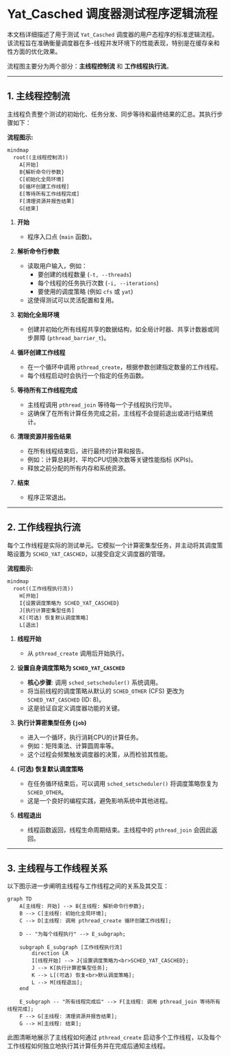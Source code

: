 # Yat_Casched 调度器测试程序逻辑流程

本文档详细描述了用于测试 `Yat_Casched` 调度器的用户态程序的标准逻辑流程。该流程旨在准确衡量调度器在多-线程并发环境下的性能表现，特别是在缓存亲和性方面的优化效果。

流程图主要分为两个部分：**主线程控制流** 和 **工作线程执行流**。

---

## 1. 主线程控制流

主线程负责整个测试的初始化、任务分发、同步等待和最终结果的汇总。其执行步骤如下：

**流程图示:**
```mermaid
mindmap
  root((主线程控制流))
    A[开始]
    B{解析命令行参数}
    C[初始化全局环境]
    D[循环创建工作线程]
    E[等待所有工作线程完成]
    F[清理资源并报告结果]
    G[结束]
```

1.  **开始**
    *   程序入口点 (`main` 函数)。

2.  **解析命令行参数**
    *   读取用户输入，例如：
        *   要创建的线程数量 (`-t, --threads`)
        *   每个线程的任务执行次数 (`-i, --iterations`)
        *   要使用的调度策略 (例如 `cfs` 或 `yat`)
    *   这使得测试可以灵活配置和复用。

3.  **初始化全局环境**
    *   创建并初始化所有线程共享的数据结构，如全局计时器、共享计数器或同步屏障 (`pthread_barrier_t`)。

4.  **循环创建工作线程**
    *   在一个循环中调用 `pthread_create`，根据参数创建指定数量的工作线程。
    *   每个线程启动时会执行一个指定的任务函数。

5.  **等待所有工作线程完成**
    *   主线程调用 `pthread_join` 等待每一个子线程执行完毕。
    *   这确保了在所有计算任务完成之前，主线程不会提前退出或进行结果统计。

6.  **清理资源并报告结果**
    *   在所有线程结束后，进行最终的计算和报告。
    *   例如：计算总耗时、平均CPU切换次数等关键性能指标 (KPIs)。
    *   释放之前分配的所有内存和系统资源。

7.  **结束**
    *   程序正常退出。

---

## 2. 工作线程执行流

每个工作线程是实际的测试单元。它模拟一个计算密集型任务，并主动将其调度策略设置为 `SCHED_YAT_CASCHED`，以接受自定义调度器的管理。

**流程图示:**
```mermaid
mindmap
  root((工作线程执行流))
    H[开始]
    I{设置调度策略为 SCHED_YAT_CASCHED}
    J[执行计算密集型任务]
    K[(可选) 恢复默认调度策略]
    L[退出]
```

1.  **线程开始**
    *   从 `pthread_create` 调用后开始执行。

2.  **设置自身调度策略为 `SCHED_YAT_CASCHED`**
    *   **核心步骤**: 调用 `sched_setscheduler()` 系统调用。
    *   将当前线程的调度策略从默认的 `SCHED_OTHER` (CFS) 更改为 `SCHED_YAT_CASCHED` (ID: 8)。
    *   这是验证自定义调度器功能的关键。

3.  **执行计算密集型任务 (`job`)**
    *   进入一个循环，执行消耗CPU的计算任务。
    *   例如：矩阵乘法、计算圆周率等。
    *   这个过程会频繁触发调度器的决策，从而检验其性能。

4.  **(可选) 恢复默认调度策略**
    *   在任务循环结束后，可以调用 `sched_setscheduler()` 将调度策略恢复为 `SCHED_OTHER`。
    *   这是一个良好的编程实践，避免影响系统中其他进程。

5.  **线程退出**
    *   线程函数返回，线程生命周期结束。主线程中的 `pthread_join` 会因此返回。

---

## 3. 主线程与工作线程关系

以下图示进一步阐明主线程与工作线程之间的关系及其交互：

```mermaid
graph TD
    A[主线程: 开始] --> B{主线程: 解析命令行参数};
    B --> C[主线程: 初始化全局环境];
    C --> D[主线程: 调用 pthread_create 循环创建工作线程];
    
    D -- "为每个线程执行" --> E_subgraph;
    
    subgraph E_subgraph [工作线程执行流]
        direction LR
        I[线程开始] --> J{设置调度策略为<br>SCHED_YAT_CASCHED};
        J --> K[执行计算密集型任务];
        K --> L[(可选) 恢复<br>默认调度策略];
        L --> M[线程退出];
    end
    
    E_subgraph -- "所有线程完成后" --> F[主线程: 调用 pthread_join 等待所有线程完成];
    F --> G[主线程: 清理资源并报告结果];
    G --> H[主线程: 结束];
```

此图清晰地展示了主线程如何通过 `pthread_create` 启动多个工作线程，以及每个工作线程如何独立地执行其计算任务并在完成后通知主线程。
